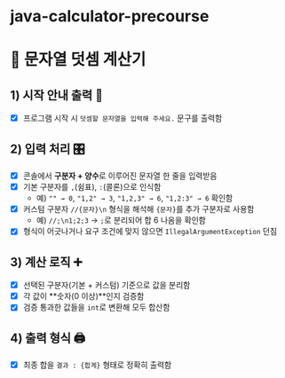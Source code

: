 # java-calculator-precourse

# 🧮 문자열 덧셈 계산기

## 1) 시작 안내 출력 📢
- [x] 프로그램 시작 시 `덧셈할 문자열을 입력해 주세요.` 문구를 출력함

## 2) 입력 처리 🎛️
- [x] 콘솔에서 **구분자 + 양수**로 이루어진 문자열 한 줄을 입력받음
- [x] 기본 구분자를 `,`(쉼표), `:`(콜론)으로 인식함
    - 예) `"" → 0`, `"1,2" → 3`, `"1,2,3" → 6`, `"1,2:3" → 6` 확인함
- [x] 커스텀 구분자 `//{문자}\n` 형식을 해석해 `{문자}`를 추가 구분자로 사용함
    - 예) `//;\n1;2;3` → `;`로 분리되어 합 6 나옴을 확인함
- [x] 형식이 어긋나거나 요구 조건에 맞지 않으면 `IllegalArgumentException` 던짐

## 3) 계산 로직 ➕
- [x] 선택된 구분자(기본 + 커스텀) 기준으로 값을 분리함
- [x] 각 값이 **숫자(0 이상)**인지 검증함
- [x] 검증 통과한 값들을 `int`로 변환해 모두 합산함

## 4) 출력 형식 🖨️
- [x] 최종 합을 `결과 : {합계}` 형태로 정확히 출력함
